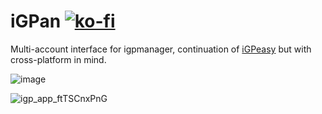 # iGPan [![ko-fi](https://ko-fi.com/img/githubbutton_sm.svg)](https://ko-fi.com/K3K2ND3Y8)

Multi-account interface for igpmanager, continuation of [iGPeasy](https://github.com/R0b0To/iGPeasy) but with cross-platform in mind.



![image](https://github.com/user-attachments/assets/629ee61b-7c73-421d-8f31-f588405708f4)

![igp_app_ftTSCnxPnG](https://github.com/user-attachments/assets/0e446f18-885d-42e6-9451-ecda43d8ca6b) 

